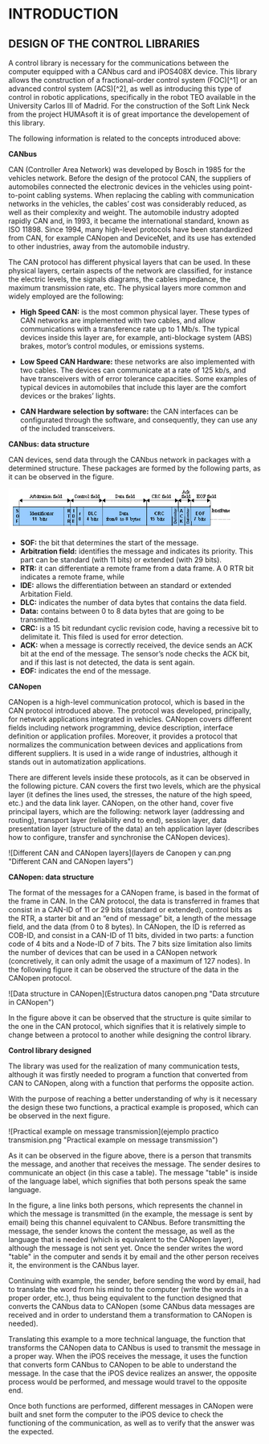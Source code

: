 
INTRODUCTION
============

DESIGN OF THE CONTROL LIBRARIES
------------------------------
A control library is necessary for the communications between the computer equipped with a CANbus card and iPOS408X device. This library allows the construction of a fractional-order control system (FOC)[^1] or an advanced control system (ACS)[^2], as well as introducing this type of control in robotic applications, specifically in the robot TEO available in the University Carlos III of Madrid. For the construction of the Soft Link Neck from the project HUMAsoft it is of great importance the developement of this library.

The following information is related to the concepts introduced above:

**CANbus**

CAN (Controller Area Network) was developed by Bosch in 1985 for the vehicles network. Before the design of the protocol CAN, the suppliers of automobiles connected the electronic devices in the vehicles using point-to-point cabling systems. When replacing the cabling with communication networks in the vehicles, the cables’ cost was considerably reduced, as well as their complexity and weight. The automobile industry adopted rapidly CAN and, in 1993, it became the international standard, known as ISO 11898. Since 1994, many high-level protocols have been standardized from CAN, for example CANopen and DeviceNet, and its use has extended to other industries, away from the automobile industry. 

The CAN protocol has different physical layers that can be used. In these physical layers, certain aspects of the network are classified, for instance the electric levels, the signals diagrams, the cables impedance, the maximum transmission rate, etc. The physical layers more common and widely employed are the following:
 
  * **High Speed CAN:** is the most common physical layer. These types of CAN networks are implemented with two cables, and allow     communications with a transference rate up to 1 Mb/s. The typical devices inside this layer are, for example, anti-blockage system (ABS) brakes, motor’s control modules, or emissions systems.  
  
  * **Low Speed CAN Hardware:** these networks are also implemented with two cables. The devices can communicate at a rate of 125 kb/s, and have transceivers with of error tolerance capacities. Some examples of typical devices in automobiles that include this layer are the comfort devices or the brakes’ lights.
  
  * **CAN Hardware selection by software:** the CAN interfaces can be configurated through the software, and consequently, they can use any of the included transceivers.

**CANbus: data structure**

CAN devices, send data through the CANbus network in packages with a determined structure. These packages are formed by the following parts, as it can be observed in the figure.

![CAN data structure](stdmsg_en.png "CAN data structure")

  * **SOF:** the bit that determines the start of the message.
  * **Arbitration field:** identifies the message and indicates its priority. This part can be standard (with 11 bits) or extended (with 29 bits).
  * **RTR:** it can differentiate a remote frame from a data frame. A 0 RTR bit indicates a remote frame, while 
  * **IDE:** allows the differentiation between an standard or extended Arbitation Field.
  * **DLC:** indicates the number of data bytes that contains the data field.
  * **Data:** contains between 0 to 8 data bytes that are going to be transmitted.
  * **CRC:** is a 15 bit redundant cyclic revision code, having a recessive bit to delimitate it. This filed is used for error detection. 
  * **ACK:** when a message is correctly received, the device sends an ACK bit at the end of the message. The sensor’s node checks the ACK bit, and if this last is not detected, the data is sent again. 
  * **EOF:** indicates the end of the message.
  
**CANopen**

CANopen is a high-level communication protocol, which is based in the CAN protocol introduced above. The protocol was developed, principally, for network applications integrated in vehicles. CANopen covers different fields including network programming, device description, interface definition or application profiles. Moreover, it provides a protocol that normalizes the communication between devices and applications from different suppliers. It is used in a wide range of industries, although it stands out in automatization applications.

There are different levels inside these protocols, as it can be observed in the following picture. CAN covers the first two levels, which are the physical layer (it defines the lines used, the stresses, the nature of the high speed, etc.) and the data link layer. CANopen, on the other hand, cover five principal layers, which are the following: network layer (addressing and routing), transport layer (reliability end to end), session layer, data presentation layer (structure of the data) an teh application layer (describes how to configure, transfer and synchronise the CANopen devices).

![Different CAN and CANopen layers](layers de Canopen y can.png "Different CAN and CANopen layers")

**CANopen: data structure**

The format of the messages for a CANopen frame, is based in the format of the frame in CAN. In the CAN protocol, the data is transferred in frames that consist in a CAN-ID of 11 or 29 bits (standard or extended), control bits as the RTR, a starter bit and an “end of message” bit, a length of the message field, and the data (from 0 to 8 bytes). In CANopen, the ID is referred as COB-ID, and consist in a CAN-ID of 11 bits, divided in two parts: a function code of 4 bits and a Node-ID of 7 bits. The 7 bits size limitation also limits the number of devices that can be used in a CANopen network (concretively, it can only admit the usage of a maximum of 127 nodes). In the following figure it can be observed the structure of the data in the CANopen protocol.

![Data structure in CANopen](Estructura datos canopen.png "Data strcuture in CANopen")
  
In the figure above it can be observed that the structure is quite similar to the one in the CAN protocol, which signifies that it is relatively simple to change between a protocol to another while designing the control library.

**Control library designed**

The library was used for the realization of many communication tests, although it was firstly needed to program a function that converted from CAN to CANopen, along with a function that performs the opposite action.

With the purpose of reaching a better understanding of why is it necessary the design these two functions, a practical example is proposed, which can be observed in the next figure.

![Practical example on message transmission](ejemplo practico transmision.png "Practical example on message transmission")

As it can be observed in the figure above, there is a person that transmits the message, and another that receives the message. The sender desires to communicate an object (in this case a table). The message "table" is inside of the language label, which signifies that both persons speak the same language.

In the figure, a line links both persons, which represents the channel in which the message is transmitted (in the example, the message is sent by email) being this channel equivalent to CANbus. Before transmitting the message, the sender knows the content the message, as well as the language that is needed (which is equivalent to the CANopen layer), although the message is not sent yet. Once the sender writes the word "table" in the computer and sends it by email and the other person receives it, the environment is the CANbus layer.

Continuing with example, the sender, before sending the word by email, had to translate the word from his mind to the computer (write the words in a proper order, etc.), thus being equivalent to the function designed that converts the CANbus data to CANopen (some CANbus data messages are received and in order to understand them a transformation to CANopen is needed).

Translating this example to a more technical language, the function that transforms the CANopen data to CANbus is used to transmit the message in a proper way. When the iPOS receives the message, it uses the function that converts form CANbus to CANopen to be able to understand the message. In the case that the iPOS device realizes an answer, the opposite process would be performed, and message would travel to the opposite end.

Once both functions are performed, different messages in CANopen were built and snet form the computer to the iPOS device to check the functioning of the communication, as well as to verify that the answer was the expected.





